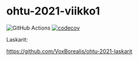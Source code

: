 # ohtu-2021-viikko1

![GitHub Actions](https://github.com/VoxBorealis/ohtu-2021-viikko1/workflows/CI/badge.svg)
[![codecov](https://codecov.io/gh/VoxBorealis/ohtu-2021-viikko1/branch/main/graph/badge.svg?token=3BQ0YTM4E0)](https://codecov.io/gh/VoxBorealis/ohtu-2021-viikko1)

Laskarit:

https://github.com/VoxBorealis/ohtu-2021-laskarit
